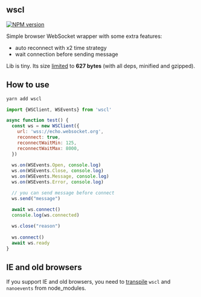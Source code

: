 ## wscl

[![NPM version](https://img.shields.io/npm/v/wscl.svg)](https://www.npmjs.com/package/wscl)

Simple browser WebSocket wrapper with some extra features:

- auto reconnect with x2 time strategy
- wait connection before sending message

Lib is tiny. Its size [limited](https://github.com/ai/size-limit)
to **627 bytes** (with all deps, minified and gzipped).

## How to use

```bash
yarn add wscl
```

```js
import {WSClient, WSEvents} from 'wscl'

async function test() {
  const ws = new WSClient({
    url: 'wss://echo.websocket.org',
    reconnect: true,
    reconnectWaitMin: 125,
    reconnectWaitMax: 8000,
  })
  
  ws.on(WSEvents.Open, console.log)
  ws.on(WSEvents.Close, console.log)
  ws.on(WSEvents.Message, console.log)
  ws.on(WSEvents.Error, console.log)

  // you can send message before connect
  ws.send("message")

  await ws.connect()
  console.log(ws.connected)
  
  ws.close("reason")
  
  ws.connect()
  await ws.ready
}
```

## IE and old browsers

If you support IE and old browsers, you need to
[transpile](https://developer.epages.com/blog/coding/how-to-transpile-node-modules-with-babel-and-webpack-in-a-monorepo/)
`wscl` and `nanoevents` from node_modules.
